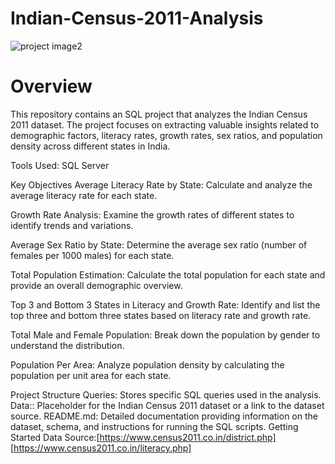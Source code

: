 # Indian-Census-2011-Analysis
![project image2](/image/census-1612944696.jpg) 
# Overview
This repository contains an SQL project that analyzes the Indian Census 2011 dataset. The project focuses on extracting valuable insights related to demographic factors, literacy rates, growth rates, sex ratios, and population density across different states in India.

Tools Used: SQL Server

Key Objectives
Average Literacy Rate by State: Calculate and analyze the average literacy rate for each state.

Growth Rate Analysis: Examine the growth rates of different states to identify trends and variations.

Average Sex Ratio by State: Determine the average sex ratio (number of females per 1000 males) for each state.

Total Population Estimation: Calculate the total population for each state and provide an overall demographic overview.

Top 3 and Bottom 3 States in Literacy and Growth Rate: Identify and list the top three and bottom three states based on literacy rate and growth rate.

Total Male and Female Population: Break down the population by gender to understand the distribution.

Population Per Area: Analyze population density by calculating the population per unit area for each state.

Project Structure
Queries: Stores specific SQL queries used in the analysis.
Data:: Placeholder for the Indian Census 2011 dataset or a link to the dataset source.
README.md: Detailed documentation providing information on the dataset, schema, and instructions for running the SQL scripts.
Getting Started
Data Source:[https://www.census2011.co.in/district.php]
            [https://www.census2011.co.in/literacy.php]



